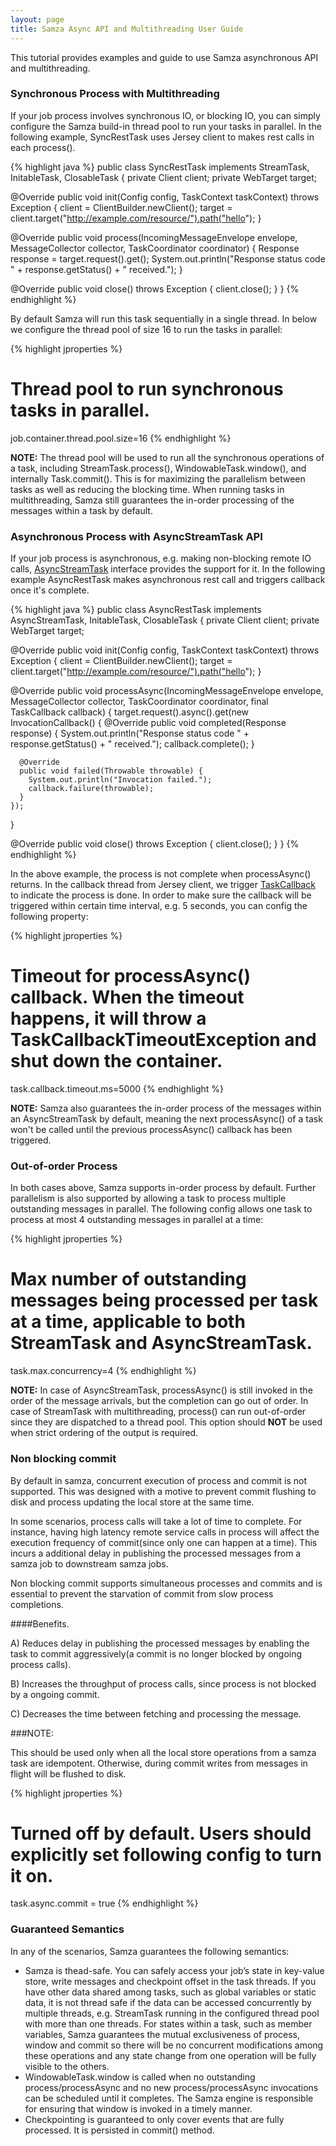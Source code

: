 ```yaml
---
layout: page
title: Samza Async API and Multithreading User Guide
---
```

<!--
   Licensed to the Apache Software Foundation (ASF) under one or more
   contributor license agreements.  See the NOTICE file distributed with
   this work for additional information regarding copyright ownership.
   The ASF licenses this file to You under the Apache License, Version 2.0
   (the "License"); you may not use this file except in compliance with
   the License.  You may obtain a copy of the License at

       http://www.apache.org/licenses/LICENSE-2.0

   Unless required by applicable law or agreed to in writing, software
   distributed under the License is distributed on an "AS IS" BASIS,
   WITHOUT WARRANTIES OR CONDITIONS OF ANY KIND, either express or implied.
   See the License for the specific language governing permissions and
   limitations under the License.
-->

This tutorial provides examples and guide to use Samza asynchronous API and multithreading.

### Synchronous Process with Multithreading

If your job process involves synchronous IO, or blocking IO, you can simply configure the Samza build-in thread pool to run your tasks in parallel. In the following example, SyncRestTask uses Jersey client to makes rest calls in each process().

{% highlight java %}
public class SyncRestTask implements StreamTask, InitableTask, ClosableTask {
  private Client client;
  private WebTarget target;

  @Override
  public void init(Config config, TaskContext taskContext) throws Exception {
    client = ClientBuilder.newClient();
    target = client.target("http://example.com/resource/").path("hello");
  }

  @Override
  public void process(IncomingMessageEnvelope envelope, MessageCollector collector, TaskCoordinator coordinator) {
    Response response = target.request().get();
    System.out.println("Response status code " + response.getStatus() + " received.");
  }

  @Override
  public void close() throws Exception {
    client.close();
  }
}
{% endhighlight %}

By default Samza will run this task sequentially in a single thread. In below we configure the thread pool of size 16 to run the tasks in parallel:

{% highlight jproperties %}
# Thread pool to run synchronous tasks in parallel.
job.container.thread.pool.size=16
{% endhighlight %}

**NOTE:** The thread pool will be used to run all the synchronous operations of a task, including StreamTask.process(), WindowableTask.window(), and internally Task.commit(). This is for maximizing the parallelism between tasks as well as reducing the blocking time. When running tasks in multithreading, Samza still guarantees the in-order processing of the messages within a task by default.

### Asynchronous Process with AsyncStreamTask API

If your job process is asynchronous, e.g. making non-blocking remote IO calls, [AsyncStreamTask](javadocs/org/apache/samza/task/AsyncStreamTask.html) interface provides the support for it. In the following example AsyncRestTask makes asynchronous rest call and triggers callback once it's complete. 

{% highlight java %}
public class AsyncRestTask implements AsyncStreamTask, InitableTask, ClosableTask {
  private Client client;
  private WebTarget target;

  @Override
  public void init(Config config, TaskContext taskContext) throws Exception {
    client = ClientBuilder.newClient();
    target = client.target("http://example.com/resource/").path("hello");
  }

  @Override
  public void processAsync(IncomingMessageEnvelope envelope, MessageCollector collector,
      TaskCoordinator coordinator, final TaskCallback callback) {
    target.request().async().get(new InvocationCallback<Response>() {
      @Override
      public void completed(Response response) {
        System.out.println("Response status code " + response.getStatus() + " received.");
        callback.complete();
      }

      @Override
      public void failed(Throwable throwable) {
        System.out.println("Invocation failed.");
        callback.failure(throwable);
      }
    });
  }

  @Override
  public void close() throws Exception {
    client.close();
  }
}
{% endhighlight %}

In the above example, the process is not complete when processAsync() returns. In the callback thread from Jersey client, we trigger [TaskCallback](javadocs/org/apache/samza/task/TaskCallback.html) to indicate the process is done. In order to make sure the callback will be triggered within certain time interval, e.g. 5 seconds, you can config the following property:

{% highlight jproperties %}
# Timeout for processAsync() callback. When the timeout happens, it will throw a TaskCallbackTimeoutException and shut down the container.
task.callback.timeout.ms=5000
{% endhighlight %}

**NOTE:** Samza also guarantees the in-order process of the messages within an AsyncStreamTask by default, meaning the next processAsync() of a task won't be called until the previous processAsync() callback has been triggered.

### Out-of-order Process

In both cases above, Samza supports in-order process by default. Further parallelism is also supported by allowing a task to process multiple outstanding messages in parallel. The following config allows one task to process at most 4 outstanding messages in parallel at a time: 

{% highlight jproperties %}
# Max number of outstanding messages being processed per task at a time, applicable to both StreamTask and AsyncStreamTask.
task.max.concurrency=4
{% endhighlight %}

**NOTE:** In case of AsyncStreamTask, processAsync() is still invoked in the order of the message arrivals, but the completion can go out of order. In case of StreamTask with multithreading, process() can run out-of-order since they are dispatched to a thread pool. This option should **NOT** be used when strict ordering of the output is required.

### Non blocking commit

By default in samza, concurrent execution of process and commit is not supported. This was designed with a motive to prevent commit flushing to disk and process updating the local store at the same time.

In some scenarios, process calls will take a lot of time to complete. For instance, having high latency remote service calls in process will affect the execution frequency of commit(since only one can happen at a time). This incurs a additional delay in publishing the processed messages from a samza job to downstream samza jobs.

Non blocking commit supports simultaneous processes and commits and is essential to prevent the starvation of commit from slow process completions.

####Benefits.

A) Reduces delay in publishing the processed messages by enabling the task to commit aggressively(a commit is no longer blocked by ongoing process calls).

B) Increases the throughput of process calls, since process is not blocked by a ongoing commit.

C) Decreases the time between fetching and processing the message.

###NOTE:

This should be used only when all the local store operations from a samza task are idempotent. Otherwise, during commit writes from messages in flight will be flushed to disk. 

{% highlight jproperties %}
# Turned off by default. Users should explicitly set following config to turn it on.
task.async.commit = true
{% endhighlight %}

### Guaranteed Semantics

In any of the scenarios, Samza guarantees the following semantics:

* Samza is thead-safe. You can safely access your job’s state in key-value store, write messages and checkpoint offset in the task threads. If you have other data shared among tasks, such as global variables or static data, it is not thread safe if the data can be accessed concurrently by multiple threads, e.g. StreamTask running in the configured thread pool with more than one threads. For states within a task, such as member variables, Samza guarantees the mutual exclusiveness of process, window and commit so there will be no concurrent modifications among these operations and any state change from one operation will be fully visible to the others.
* WindowableTask.window is called when no outstanding process/processAsync and no new process/processAsync invocations can be scheduled until it completes. The Samza engine is responsible for ensuring that window is invoked in a timely manner.
* Checkpointing is guaranteed to only cover events that are fully processed. It is persisted in commit() method.